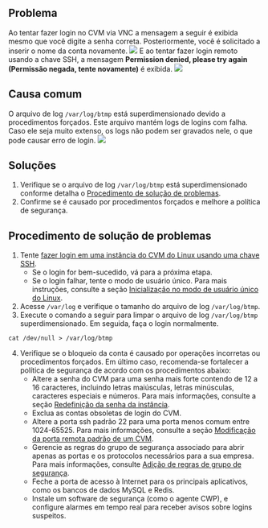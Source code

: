 ## Problema
Ao tentar fazer login no CVM via VNC a mensagem a seguir é exibida mesmo que você digite a senha correta. Posteriormente, você é solicitado a inserir o nome da conta novamente.
![](https://main.qcloudimg.com/raw/13b30f4ccfc97afd0e704e2e5c600047.png)
E ao tentar fazer login remoto usando a chave SSH, a mensagem **Permission denied, please try again (Permissão negada, tente novamente)** é exibida.
![](https://main.qcloudimg.com/raw/db09e73d2a057fb8b297ffd31bf67b62.png)

## Causa comum
O arquivo de log `/var/log/btmp` está superdimensionado devido a procedimentos forçados. Este arquivo mantém logs de logins com falha. Caso ele seja muito extenso, os logs não podem ser gravados nele, o que pode causar erro de login.
![](https://main.qcloudimg.com/raw/c19f9e57a67ce6b1ed30cee22af9964c.png)

## Soluções
1. Verifique se o arquivo de log `/var/log/btmp` está superdimensionado conforme detalha o [Procedimento de solução de problemas](#ProcessingSteps).
2. Confirme se é causado por procedimentos forçados e melhore a política de segurança.

## Procedimento de solução de problemas[](id:ProcessingSteps)
1. Tente [fazer login em uma instância do CVM do Linux usando uma chave SSH](https://intl.cloud.tencent.com/document/product/213/32501).
	- Se o login for bem-sucedido, vá para a próxima etapa.
	- Se o login falhar, tente o modo de usuário único. Para mais instruções, consulte a seção [Inicialização no modo de usuário único do Linux](https://intl.cloud.tencent.com/document/product/213/34819).
2. Acesse `/var/log` e verifique o tamanho do arquivo de log `/var/log/btmp`.
3. Execute o comando a seguir para limpar o arquivo de log `/var/log/btmp` superdimensionado. Em seguida, faça o login normalmente.
```
cat /dev/null > /var/log/btmp
```
4. Verifique se o bloqueio da conta é causado por operações incorretas ou procedimentos forçados. Em último caso, recomenda-se fortalecer a política de segurança de acordo com os procedimentos abaixo:
	- Altere a senha do CVM para uma senha mais forte contendo de 12 a 16 caracteres, incluindo letras maiúsculas, letras minúsculas, caracteres especiais e números. Para mais informações, consulte a seção [Redefinição da senha da instância](https://intl.cloud.tencent.com/document/product/213/16566).
	- Exclua as contas obsoletas de login do CVM.
	- Altere a porta ssh padrão 22 para uma porta menos comum entre 1024-65525. Para mais informações, consulte a seção [Modificação da porta remota padrão de um CVM](https://intl.cloud.tencent.com/document/product/213/35376).
	- Gerencie as regras do grupo de segurança associado para abrir apenas as portas e os protocolos necessários para a sua empresa. Para mais informações, consulte [Adição de regras de grupo de segurança](https://intl.cloud.tencent.com/document/product/213/34272).
	- Feche a porta de acesso à Internet para os principais aplicativos, como os bancos de dados MySQL e Redis.
	- Instale um software de segurança (como o agente CWP), e configure alarmes em tempo real para receber avisos sobre logins suspeitos.
